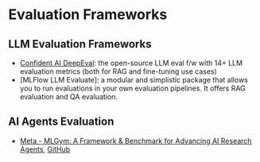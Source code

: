 # Evaluation Frameworks

## LLM Evaluation Frameworks

- [Confident AI DeepEval](https://docs.confident-ai.com/): the open-source LLM eval f/w with 14+ LLM evaluation metrics (both for RAG and fine-tuning use cases)
- [MLFlow LLM Evaluate]: a modular and simplistic package that allows you to run evaluations in your own evaluation pipelines. It offers RAG evaluation and QA evaluation.

## AI Agents Evaluation

- [Meta - MLGym: A Framework & Benchmark for Advancing AI Research Agents](https://arxiv.org/abs/2502.14499), [GitHub](https://github.com/facebookresearch/MLGym)
